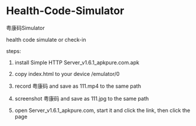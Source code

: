 # Health-Code-Simulator
粤康码Simulator

health code simulate or check-in

steps:

1)  install Simple HTTP Server_v1.6.1_apkpure.com.apk

2) copy index.html  to your device  /emulator/0

3) record 粤康码 and save as 111.mp4 to the same path

4) screenshot 粤康码 and save as 111.jpg to the same path

5) open Server_v1.6.1_apkpure.com, start it and click the link, then click the page


